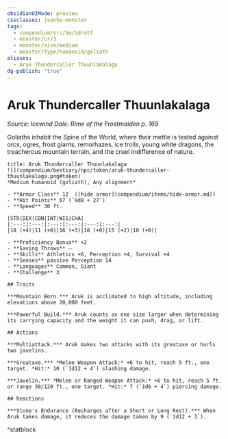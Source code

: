 ```yaml
---
obsidianUIMode: preview
cssclasses: json5e-monster
tags:
  - compendium/src/5e/idrotf
  - monster/cr/3
  - monster/size/medium
  - monster/type/humanoid/goliath
aliases:
  - Aruk Thundercaller Thuunlakalaga
dg-publish: "true"
---
```

# Aruk Thundercaller Thuunlakalaga
*Source: Icewind Dale: Rime of the Frostmaiden p. 169*  

Goliaths inhabit the Spine of the World, where their mettle is tested against orcs, ogres, frost giants, remorhazes, ice trolls, young white dragons, the treacherous mountain terrain, and the cruel indifference of nature.

```ad-statblock
title: Aruk Thundercaller Thuunlakalaga
![](compendium/bestiary/npc/token/aruk-thundercaller-thuunlakalaga.png#token)
*Medium humanoid (goliath), Any alignment*

- **Armor Class** 12  ([hide armor](compendium/items/hide-armor.md))
- **Hit Points** 67 (`9d8 + 27`)
- **Speed** 30 ft.

|STR|DEX|CON|INT|WIS|CHA|
|:---:|:---:|:---:|:---:|:---:|:---:|
|18 (+4)|11 (+0)|16 (+3)|10 (+0)|15 (+2)|10 (+0)|

- **Proficiency Bonus** +2
- **Saving Throws** ⏤
- **Skills** Athletics +6, Perception +4, Survival +4
- **Senses** passive Perception 14
- **Languages** Common, Giant
- **Challenge** 3

## Traits

***Mountain Born.*** Aruk is acclimated to high altitude, including elevations above 20,000 feet.

***Powerful Build.*** Aruk counts as one size larger when determining its carrying capacity and the weight it can push, drag, or lift.

## Actions

***Multiattack.*** Aruk makes two attacks with its greataxe or hurls two javelins.

***Greataxe.*** *Melee Weapon Attack:* +6 to hit, reach 5 ft., one target. *Hit:* 10 (`1d12 + 4`) slashing damage.

***Javelin.*** *Melee or Ranged Weapon Attack:* +6 to hit, reach 5 ft. or range 30/120 ft., one target. *Hit:* 7 (`1d6 + 4`) piercing damage.

## Reactions

***Stone's Endurance (Recharges after a Short or Long Rest).*** When Aruk takes damage, it reduces the damage taken by 9 (`1d12 + 3`).
```
^statblock
